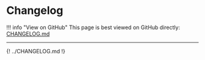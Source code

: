# Changelog

!!! info "View on GitHub"
    This page is best viewed on GitHub directly:
    [CHANGELOG.md](https://github.com/yaniv-golan/openai-model-registry/blob/main/CHANGELOG.md)

---

{! ../CHANGELOG.md !}
